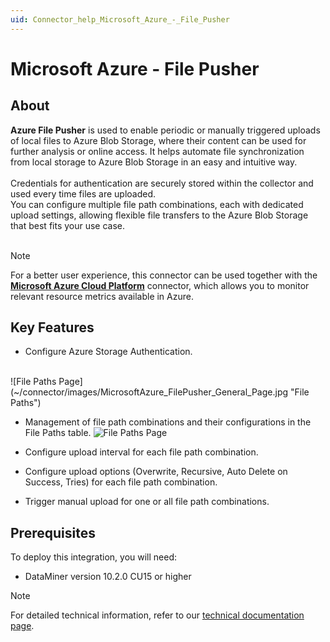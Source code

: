 ```yaml
---
uid: Connector_help_Microsoft_Azure_-_File_Pusher
---
```


# Microsoft Azure - File Pusher

## About

**Azure File Pusher** is used to enable periodic or manually triggered uploads of local files to Azure Blob Storage, where their content can be used for further analysis or online access. It helps automate file synchronization from local storage to Azure Blob Storage in an easy and intuitive way.
<br>
<br>
Credentials for authentication are securely stored within the collector and used every time files are uploaded.
<br>
You can configure multiple file path combinations, each with dedicated upload settings, allowing flexible file transfers to the Azure Blob Storage that best fits your use case.
<br>
<br>

> [!NOTE]
> For a better user experience, this connector can be used together with the [**Microsoft Azure Cloud Platform**](xref:Connector_help_Microsoft_Azure) connector, which allows you to monitor relevant resource metrics available in Azure.

## Key Features

- Configure Azure Storage Authentication.
<br>
![File Paths Page](~/connector/images/MicrosoftAzure_FilePusher_General_Page.jpg "File Paths")<br>

- Management of file path combinations and their configurations in the File Paths table.
![File Paths Page](~/connector/images/MicrosoftAzure_FilePusher_FilePaths_Page.jpg "File Paths")<br>

- Configure upload interval for each file path combination.
- Configure upload options (Overwrite, Recursive, Auto Delete on Success, Tries) for each file path combination.
- Trigger manual upload for one or all file path combinations.

## Prerequisites

To deploy this integration, you will need:

- DataMiner version 10.2.0 CU15 or higher

> [!NOTE]
> For detailed technical information, refer to our [technical documentation page](xref:Connector_help_Microsoft_Azure_-_File_Pusher_Technical_Page).
